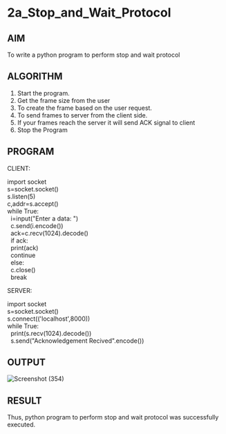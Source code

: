 # 2a_Stop_and_Wait_Protocol
## AIM 
To write a python program to perform stop and wait protocol
## ALGORITHM
1. Start the program.
2. Get the frame size from the user
3. To create the frame based on the user request.
4. To send frames to server from the client side.
5. If your frames reach the server it will send ACK signal to client
6. Stop the Program
## PROGRAM


CLIENT:

import socket  <br>
s=socket.socket() <br>
s.listen(5) <br>
c,addr=s.accept() <br>
while True:<br>
&nbsp;   i=input("Enter a data: ") <br>
&nbsp;   c.send(i.encode()) <br>
&nbsp;   ack=c.recv(1024).decode()<br>
&nbsp;   if ack:<br>
&nbsp;          print(ack)<br>
&nbsp;          continue<br>
&nbsp;   else:<br>
&nbsp;          c.close()<br>
&nbsp;          break<br>
    
SERVER:

import socket<br>
s=socket.socket()<br>
s.connect(('localhost',8000))<br>
while True:<br>
&nbsp;   print(s.recv(1024).decode())<br>
&nbsp;   s.send("Acknowledgement Recived".encode())<br>
 
## OUTPUT
![Screenshot (354)](https://github.com/user-attachments/assets/f90180ec-e279-45d4-991b-eab484bb1ab6)

## RESULT
Thus, python program to perform stop and wait protocol was successfully executed.
